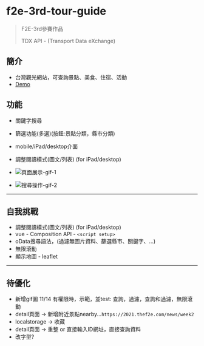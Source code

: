 # f2e-3rd-tour-guide

>F2E-3rd參賽作品
>
>TDX API - (Transport Data eXchange)

## 簡介

* 台灣觀光網站，可查詢景點、美食、住宿、活動
* [Demo](http://dobi8422.github.io/f2e-3rd-tour-guide/)

## 功能

* 關鍵字搜尋
* 篩選功能(多選)(按鈕:景點分類，縣市分類)
* mobile/iPad/desktop介面
* 調整閱讀模式(圖文/列表) (for iPad/desktop)

* ![頁面展示-gif-1]()
* ![搜尋操作-gif-2]()

---

## 自我挑戰

* 調整閱讀模式(圖文/列表) (for iPad/desktop)
* vue - Composition API - `<script setup>`
* oData搜尋語法，(過濾無圖片資料、篩選縣市、關鍵字、...)
* 無限滾動
* 顯示地圖 - leaflet

---

## 待優化

* 新增gif圖 11/14 有權限時，示範，並test: 查詢，過濾，查詢和過濾，無限滾動
* detail頁面 -> 新增附近景點nearby...`https://2021.thef2e.com/news/week2`
* localstorage -> 收藏
* detail頁面 -> 重整 or 直接輸入ID網址，直接查詢資料
* 改字型?

